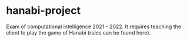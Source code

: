 # hanabi-project
Exam of computational intelligence 2021 - 2022. It requires teaching the client to play the game of Hanabi (rules can be found here).
